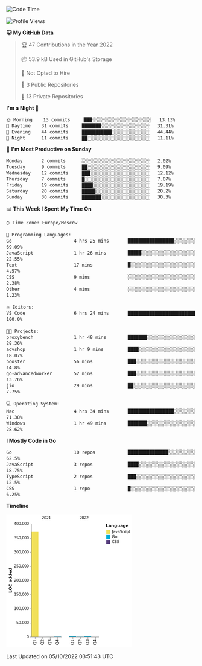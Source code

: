 <!--START_SECTION:waka-->
![Code Time](http://img.shields.io/badge/Code%20Time-419%20hrs%2020%20mins-blue)

![Profile Views](http://img.shields.io/badge/Profile%20Views-0-blue)

**🐱 My GitHub Data** 

> 🏆 47 Contributions in the Year 2022
 > 
> 📦 53.9 kB Used in GitHub's Storage 
 > 
> 🚫 Not Opted to Hire
 > 
> 📜 3 Public Repositories 
 > 
> 🔑 13 Private Repositories  
 > 
**I'm a Night 🦉** 

```text
🌞 Morning    13 commits     ███░░░░░░░░░░░░░░░░░░░░░░   13.13% 
🌆 Daytime    31 commits     ███████░░░░░░░░░░░░░░░░░░   31.31% 
🌃 Evening    44 commits     ███████████░░░░░░░░░░░░░░   44.44% 
🌙 Night      11 commits     ██░░░░░░░░░░░░░░░░░░░░░░░   11.11%

```
📅 **I'm Most Productive on Sunday** 

```text
Monday       2 commits      ░░░░░░░░░░░░░░░░░░░░░░░░░   2.02% 
Tuesday      9 commits      ██░░░░░░░░░░░░░░░░░░░░░░░   9.09% 
Wednesday    12 commits     ███░░░░░░░░░░░░░░░░░░░░░░   12.12% 
Thursday     7 commits      █░░░░░░░░░░░░░░░░░░░░░░░░   7.07% 
Friday       19 commits     ████░░░░░░░░░░░░░░░░░░░░░   19.19% 
Saturday     20 commits     █████░░░░░░░░░░░░░░░░░░░░   20.2% 
Sunday       30 commits     ███████░░░░░░░░░░░░░░░░░░   30.3%

```


📊 **This Week I Spent My Time On** 

```text
⌚︎ Time Zone: Europe/Moscow

💬 Programming Languages: 
Go                       4 hrs 25 mins       █████████████████░░░░░░░░   69.09% 
JavaScript               1 hr 26 mins        █████░░░░░░░░░░░░░░░░░░░░   22.55% 
Text                     17 mins             █░░░░░░░░░░░░░░░░░░░░░░░░   4.57% 
CSS                      9 mins              ░░░░░░░░░░░░░░░░░░░░░░░░░   2.38% 
Other                    4 mins              ░░░░░░░░░░░░░░░░░░░░░░░░░   1.23%

🔥 Editors: 
VS Code                  6 hrs 24 mins       █████████████████████████   100.0%

🐱‍💻 Projects: 
proxybench               1 hr 48 mins        ███████░░░░░░░░░░░░░░░░░░   28.36% 
advshop                  1 hr 9 mins         ████░░░░░░░░░░░░░░░░░░░░░   18.07% 
booster                  56 mins             ███░░░░░░░░░░░░░░░░░░░░░░   14.8% 
go-advancedworker        52 mins             ███░░░░░░░░░░░░░░░░░░░░░░   13.76% 
jio                      29 mins             ██░░░░░░░░░░░░░░░░░░░░░░░   7.75%

💻 Operating System: 
Mac                      4 hrs 34 mins       █████████████████░░░░░░░░   71.38% 
Windows                  1 hr 49 mins        ███████░░░░░░░░░░░░░░░░░░   28.62%

```

**I Mostly Code in Go** 

```text
Go                       10 repos            ███████████████░░░░░░░░░░   62.5% 
JavaScript               3 repos             ████░░░░░░░░░░░░░░░░░░░░░   18.75% 
TypeScript               2 repos             ███░░░░░░░░░░░░░░░░░░░░░░   12.5% 
CSS                      1 repo              █░░░░░░░░░░░░░░░░░░░░░░░░   6.25%

```


**Timeline**

![Chart not found](https://raw.githubusercontent.com/jeezft/jeezft/main/charts/bar_graph.png) 


 Last Updated on 05/10/2022 03:51:43 UTC
<!--END_SECTION:waka-->
